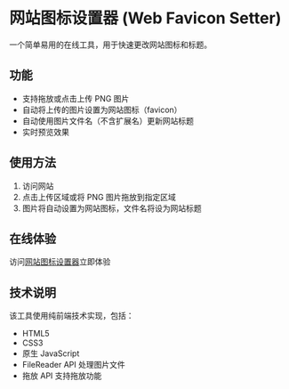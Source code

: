 # 网站图标设置器 (Web Favicon Setter)

一个简单易用的在线工具，用于快速更改网站图标和标题。

## 功能

- 支持拖放或点击上传 PNG 图片
- 自动将上传的图片设置为网站图标（favicon）
- 自动使用图片文件名（不含扩展名）更新网站标题
- 实时预览效果

## 使用方法

1. 访问网站
2. 点击上传区域或将 PNG 图片拖放到指定区域
3. 图片将自动设置为网站图标，文件名将设为网站标题

## 在线体验

访问[网站图标设置器](https://adaex.github.io/web-favicon-setter/)立即体验

## 技术说明

该工具使用纯前端技术实现，包括：

- HTML5
- CSS3
- 原生 JavaScript
- FileReader API 处理图片文件
- 拖放 API 支持拖放功能
